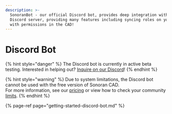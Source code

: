 ```yaml
---
description: >-
  SonoranBot - our official Discord bot, provides deep integration with your
  Discord server, providing many features including syncing roles on your server
  with permissions in the CAD!
---
```


# Discord Bot

{% hint style="danger" %}
The Discord bot is currently in active beta testing. Interested in helping out? [Inquire on our Discord](https://discord.gg/QfcDMhRzUQ)!
{% endhint %}

{% hint style="warning" %}
Due to system limitations, the Discord bot cannot be used with the free version of Sonoran CAD.  
For more information, see our [pricing](../../pricing/faq/) or view how to check your community [limits](../../tutorials/getting-started/view-your-limits.md).
{% endhint %}



{% page-ref page="getting-started-discord-bot.md" %}



